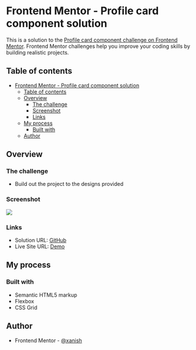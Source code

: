 # Frontend Mentor - Profile card component solution

This is a solution to the [Profile card component challenge on Frontend Mentor](https://www.frontendmentor.io/challenges/profile-card-component-cfArpWshJ). Frontend Mentor challenges help you improve your coding skills by building realistic projects. 

## Table of contents

- [Frontend Mentor - Profile card component solution](#frontend-mentor---profile-card-component-solution)
  - [Table of contents](#table-of-contents)
  - [Overview](#overview)
    - [The challenge](#the-challenge)
    - [Screenshot](#screenshot)
    - [Links](#links)
  - [My process](#my-process)
    - [Built with](#built-with)
  - [Author](#author)

## Overview

### The challenge

- Build out the project to the designs provided

### Screenshot

![](./screenshot.jpg)

### Links

- Solution URL: [GitHub](https://github.com/xanish/frontendmentorio/tree/main/src/profile-card-component)
- Live Site URL: [Demo](https://xanish.github.io/frontendmentorio/src/profile-card-component/)

## My process

### Built with

- Semantic HTML5 markup
- Flexbox
- CSS Grid

## Author

- Frontend Mentor - [@xanish](https://www.frontendmentor.io/profile/xanish)
